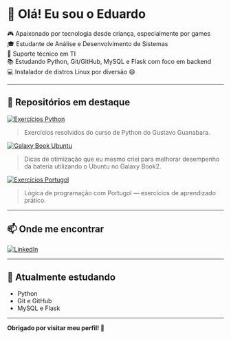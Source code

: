 # 👋 Olá! Eu sou o Eduardo 

🎮 Apaixonado por tecnologia desde criança, especialmente por games  
🎓 Estudante de Análise e Desenvolvimento de Sistemas  
💼 Suporte técnico em TI  
📚 Estudando Python, Git/GitHub, MySQL e Flask com foco em backend  
💻 Instalador de distros Linux por diversão 😄  

---

## 🚀 Repositórios em destaque

[![Exercícios Python](https://img.shields.io/badge/-Exercícios_Python3-blue?style=for-the-badge&logo=python)](https://github.com/EDU-ACACIO/ExerciciosPython3)  
> Exercícios resolvidos do curso de Python do Gustavo Guanabara.

[![Galaxy Book Ubuntu](https://img.shields.io/badge/-GalaxyBook_Ubuntu-grey?style=for-the-badge&logo=ubuntu)](https://github.com/EDU-ACACIO/galaxybook-ubuntu)  
> Dicas de otimização que eu mesmo criei para melhorar desempenho da bateria utilizando o Ubuntu no Galaxy Book2.

[![Exercícios Portugol](https://img.shields.io/badge/-Exercícios_Portugol-orange?style=for-the-badge)](https://github.com/EDU-ACACIO/Exercicios_Portugol)  
> Lógica de programação com Portugol — exercícios de aprendizado prático.
---

## 📫 Onde me encontrar

[![LinkedIn](https://img.shields.io/badge/-LinkedIn-0e76a8?style=for-the-badge&logo=linkedin&logoColor=white)](https://www.linkedin.com/in/eduardo-ac%C3%A1cio-85046616a/)  

---

## 🧠 Atualmente estudando

- Python 
- Git e GitHub
- MySQL e Flask 

---

**Obrigado por visitar meu perfil! 🙌**

